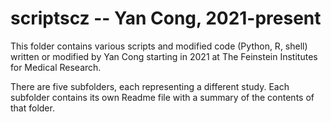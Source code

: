 # scriptscz -- Yan Cong, 2021-present

This folder contains various scripts and modified code (Python, R, shell) written or modified by Yan Cong starting in 2021 at The Feinstein Institutes for Medical Research.

There are five subfolders, each representing a different study. Each subfolder contains its own Readme file with a summary of the contents of that folder.
